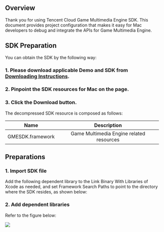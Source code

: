 ## Overview

Thank you for using Tencent Cloud Game Multimedia Engine SDK. This document provides project configuration that makes it easy for Mac developers to debug and integrate the APIs for Game Multimedia Engine.

## SDK Preparation

You can obtain the SDK by the following way:

### 1. Please download applicable Demo and SDK from [Downloading Instructions](https://intl.cloud.tencent.com/document/product/607/18521).

### 2. Pinpoint the SDK resources for Mac on the page.

### 3. Click the **Download** button.

The decompressed SDK resource is composed as follows:

| Name | Description   
| ------------- |:-------------:|
|GMESDK.framework			|Game Multimedia Engine related resources

## Preparations

### 1. Import SDK file

Add the following dependent library to the Link Binary With Libraries of Xcode as needed, and set Framework Search Paths to point to the directory where the SDK resides, as shown below:  

### 2. Add dependent libraries

Refer to the figure below:  

![](https://main.qcloudimg.com/raw/b6156b8c7a596248c148607070e38f67.png)



